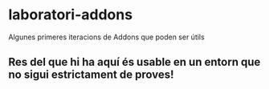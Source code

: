 # laboratori-addons
Algunes primeres iteracions de Addons que poden ser útils

## Res del que hi ha aquí és usable en un entorn que no sigui estrictament de proves!

